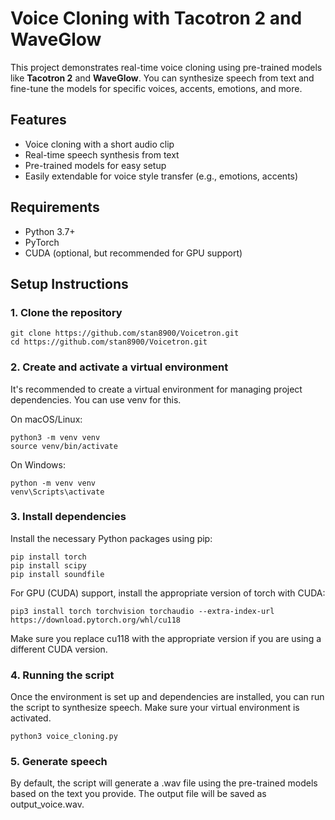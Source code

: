 # Voice Cloning with Tacotron 2 and WaveGlow

This project demonstrates real-time voice cloning using pre-trained models like **Tacotron 2** and **WaveGlow**. You can synthesize speech from text and fine-tune the models for specific voices, accents, emotions, and more.

## Features
- Voice cloning with a short audio clip
- Real-time speech synthesis from text
- Pre-trained models for easy setup
- Easily extendable for voice style transfer (e.g., emotions, accents)

## Requirements
- Python 3.7+
- PyTorch
- CUDA (optional, but recommended for GPU support)

## Setup Instructions

### 1. Clone the repository
```
git clone https://github.com/stan8900/Voicetron.git
cd https://github.com/stan8900/Voicetron.git
```
### 2. Create and activate a virtual environment
It's recommended to create a virtual environment for managing project dependencies. You can use venv for this.


On macOS/Linux:

```
python3 -m venv venv
source venv/bin/activate
```

On Windows:

```
python -m venv venv
venv\Scripts\activate
```
### 3. Install dependencies
Install the necessary Python packages using pip:

```
pip install torch
pip install scipy
pip install soundfile

```
For GPU (CUDA) support, install the appropriate version of torch with CUDA:

```
pip3 install torch torchvision torchaudio --extra-index-url https://download.pytorch.org/whl/cu118
```

Make sure you replace cu118 with the appropriate version if you are using a different CUDA version.

### 4. Running the script
Once the environment is set up and dependencies are installed, you can run the script to synthesize speech. Make sure your virtual environment is activated.
```
python3 voice_cloning.py

```

### 5. Generate speech
By default, the script will generate a .wav file using the pre-trained models based on the text you provide. The output file will be saved as output_voice.wav.

